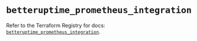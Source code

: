 # `betteruptime_prometheus_integration`

Refer to the Terraform Registry for docs: [`betteruptime_prometheus_integration`](https://registry.terraform.io/providers/betterstackhq/better-uptime/0.20.4/docs/resources/betteruptime_prometheus_integration).
